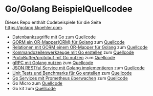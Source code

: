 # Go/Golang BeispielQuellcodee

Dieses Repo enthält Codebeispiele für die Seite https://golang.kkoehler.com.

* [Datenbankzugriffe mit Go](https://golang.kkoehler.com/artikel/golang-datenbankzugriffe-sql/) zum [Quellcode](./db)
* [GORM ein OR-Mapper(ORM) für Golang](https://golang.kkoehler.com/artikel/go-datenbank-orm/) zum [Quellcode](./gorm)
* [Relationen mit GORM einem OR-Mapper für Golang](https://golang.kkoehler.com/artikel/go-datenbank-orm-association/) zum [Quellcode](./gorm-rel)
* [Kommandozeilenwerkzeuge mit Go erstellen](https://golang.kkoehler.com/artikel/go-commandline/) zum [Quellcode](./cmd)
* [ProtoBuffer/protobuf mit Go nutzen](https://golang.kkoehler.com/artikel/protobuffer-mit-golang)  zum [Quellcode](./protobuffer)
* [gRPC mit Golang nutzen](https://golang.kkoehler.com/artikel/grpc-mit-golang) zum [Quellcode](./grpc)
* [JSON RESTful Service mit Golang implementieren](https://golang.kkoehler.com/json-rest-service-mit-golang/) zum [Quellcode](./jsonrest)
* [Unit Tests und Benchmarks für Go erstellen](https://golang.kkoehler.com/unit-tests-und-benchmarks-mit-go/) zum [Quellcode](./testing)
* [Go Services mit Prometheus überwachen](https://golang.kkoehler.com/go-service-mit-prometheus-ueberwachen/) zum [Quellcode](./prometheus)
* Go Micro zum [Quellcode](./go-micro)
* Go kit zum [Quellcode](./go-kit)